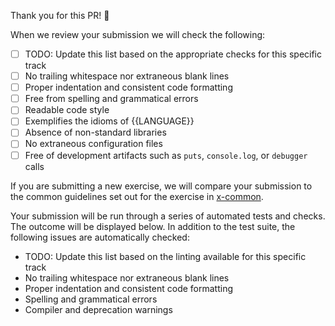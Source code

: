 Thank you for this PR! :tada:

When we review your submission we will check the following:

- [ ] TODO: Update this list based on the appropriate checks for this specific track
- [ ] No trailing whitespace nor extraneous blank lines
- [ ] Proper indentation and consistent code formatting
- [ ] Free from spelling and grammatical errors
- [ ] Readable code style
- [ ] Exemplifies the idioms of {{LANGUAGE}}
- [ ] Absence of non-standard libraries
- [ ] No extraneous configuration files
- [ ] Free of development artifacts such as `puts`, `console.log`, or `debugger` calls

If you are submitting a new exercise, we will compare your submission to the common guidelines set out for the exercise in [x-common](https://github.com/exercism/x-common/tree/master/exercises). 

Your submission will be run through a series of automated tests and checks. The outcome will be displayed below. In addition to the test suite, the following issues are automatically checked:

- TODO: Update this list based on the linting available for this specific track
- No trailing whitespace nor extraneous blank lines
- Proper indentation and consistent code formatting
- Spelling and grammatical errors
- Compiler and deprecation warnings
